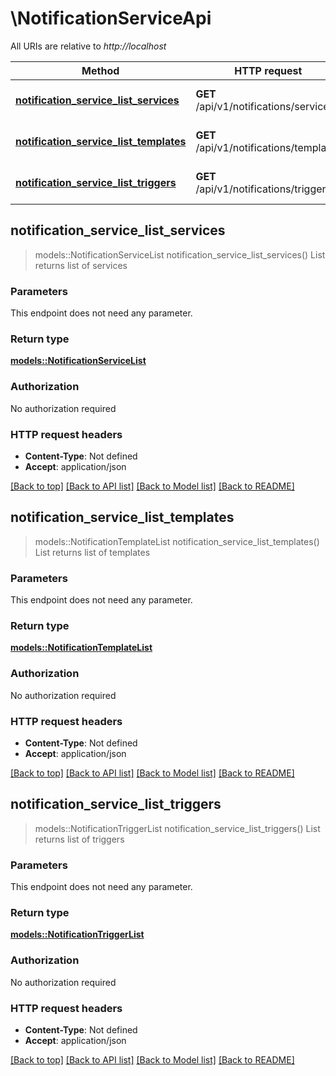 # \NotificationServiceApi

All URIs are relative to *http://localhost*

Method | HTTP request | Description
------------- | ------------- | -------------
[**notification_service_list_services**](NotificationServiceApi.md#notification_service_list_services) | **GET** /api/v1/notifications/services | List returns list of services
[**notification_service_list_templates**](NotificationServiceApi.md#notification_service_list_templates) | **GET** /api/v1/notifications/templates | List returns list of templates
[**notification_service_list_triggers**](NotificationServiceApi.md#notification_service_list_triggers) | **GET** /api/v1/notifications/triggers | List returns list of triggers



## notification_service_list_services

> models::NotificationServiceList notification_service_list_services()
List returns list of services

### Parameters

This endpoint does not need any parameter.

### Return type

[**models::NotificationServiceList**](notificationServiceList.md)

### Authorization

No authorization required

### HTTP request headers

- **Content-Type**: Not defined
- **Accept**: application/json

[[Back to top]](#) [[Back to API list]](../README.md#documentation-for-api-endpoints) [[Back to Model list]](../README.md#documentation-for-models) [[Back to README]](../README.md)


## notification_service_list_templates

> models::NotificationTemplateList notification_service_list_templates()
List returns list of templates

### Parameters

This endpoint does not need any parameter.

### Return type

[**models::NotificationTemplateList**](notificationTemplateList.md)

### Authorization

No authorization required

### HTTP request headers

- **Content-Type**: Not defined
- **Accept**: application/json

[[Back to top]](#) [[Back to API list]](../README.md#documentation-for-api-endpoints) [[Back to Model list]](../README.md#documentation-for-models) [[Back to README]](../README.md)


## notification_service_list_triggers

> models::NotificationTriggerList notification_service_list_triggers()
List returns list of triggers

### Parameters

This endpoint does not need any parameter.

### Return type

[**models::NotificationTriggerList**](notificationTriggerList.md)

### Authorization

No authorization required

### HTTP request headers

- **Content-Type**: Not defined
- **Accept**: application/json

[[Back to top]](#) [[Back to API list]](../README.md#documentation-for-api-endpoints) [[Back to Model list]](../README.md#documentation-for-models) [[Back to README]](../README.md)

